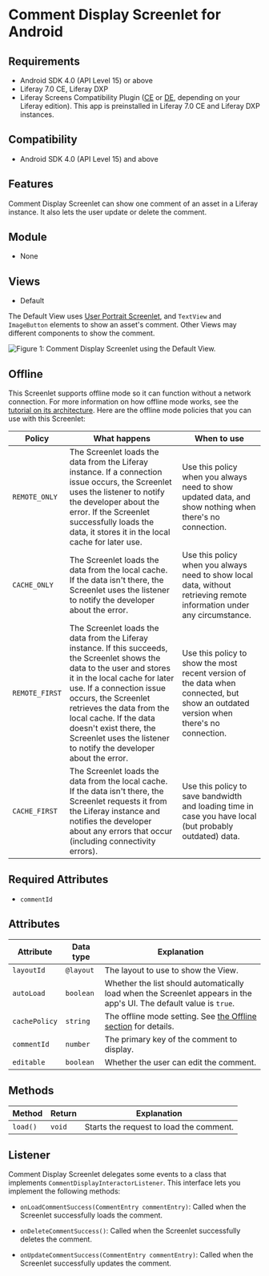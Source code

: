 # Comment Display Screenlet for Android [](id=comment-display-screenlet-for-android)

## Requirements [](id=requirements)

- Android SDK 4.0 (API Level 15) or above
- Liferay 7.0 CE, Liferay DXP
- Liferay Screens Compatibility Plugin
  ([CE](http://www.liferay.com/marketplace/-/mp/application/54365664) or 
  [DE](http://www.liferay.com/marketplace/-/mp/application/54369726), 
  depending on your Liferay edition). This app is preinstalled in Liferay 7.0 CE 
  and Liferay DXP instances. 

## Compatibility [](id=compatibility)

- Android SDK 4.0 (API Level 15) and above

## Features [](id=features)

Comment Display Screenlet can show one comment of an asset in a Liferay 
instance. It also lets the user update or delete the comment. 

## Module [](id=module)

- None

## Views [](id=views)

- Default

The Default View uses 
[User Portrait Screenlet](/develop/reference/-/knowledge_base/6-2/userportraitscreenlet-for-android), 
and `TextView` and `ImageButton` elements to show an asset's comment. Other 
Views may different components to show the comment. 

![Figure 1: Comment Display Screenlet using the Default View.](../../images/screens-android-commentdisplay.png)

## Offline [](id=offline)

This Screenlet supports offline mode so it can function without a network 
connection. For more information on how offline mode works, see the 
[tutorial on its architecture](/develop/tutorials/-/knowledge_base/6-2/architecture-of-offline-mode-in-liferay-screens). 
Here are the offline mode policies that you can use with this Screenlet: 

| Policy | What happens | When to use |
|--------|--------------|-------------|
| `REMOTE_ONLY` | The Screenlet loads the data from the Liferay instance. If a connection issue occurs, the Screenlet uses the listener to notify the developer about the error. If the Screenlet successfully loads the data, it stores it in the local cache for later use. | Use this policy when you always need to show updated data, and show nothing when there's no connection. |
| `CACHE_ONLY` | The Screenlet loads the data from the local cache. If the data isn't there, the Screenlet uses the listener to notify the developer about the error. | Use this policy when you always need to show local data, without retrieving remote information under any circumstance. |
| `REMOTE_FIRST` | The Screenlet loads the data from the Liferay instance. If this succeeds, the Screenlet shows the data to the user and stores it in the local cache for later use. If a connection issue occurs, the Screenlet retrieves the data from the local cache. If the data doesn't exist there, the Screenlet uses the listener to notify the developer about the error. | Use this policy to show the most recent version of the data when connected, but show an outdated version when there's no connection. |
| `CACHE_FIRST` | The Screenlet loads the data from the local cache. If the data isn't there, the Screenlet requests it from the Liferay instance and notifies the developer about any errors that occur (including connectivity errors). | Use this policy to save bandwidth and loading time in case you have local (but probably outdated) data. |

## Required Attributes [](id=required-attributes)

- `commentId`

## Attributes [](id=attributes)

| Attribute | Data type | Explanation |
|-----------|-----------|-------------|
| `layoutId` | `@layout` | The layout to use to show the View.|
| `autoLoad` | `boolean` | Whether the list should automatically load when the Screenlet appears in the app's UI. The default value is `true`. |
| `cachePolicy` | `string` | The offline mode setting. See [the Offline section](/develop/reference/-/knowledge_base/6-2/comment-display-screenlet-for-android#offline) for details. |
| `commentId` | `number` | The primary key of the comment to display. |
| `editable` | `boolean` | Whether the user can edit the comment. |

## Methods [](id=methods)

| Method | Return | Explanation |
|-----------|-----------|-------------| 
| `load()` | `void` | Starts the request to load the comment. |

## Listener [](id=listener)

Comment Display Screenlet delegates some events to a class that implements 
`CommentDisplayInteractorListener`. This interface lets you implement the 
following methods: 

- `onLoadCommentSuccess(CommentEntry commentEntry)`: Called when the Screenlet 
  successfully loads the comment. 

- `onDeleteCommentSuccess()`: Called when the Screenlet successfully deletes the 
  comment. 

- `onUpdateCommentSuccess(CommentEntry commentEntry)`: Called when the Screenlet 
  successfully updates the comment. 
